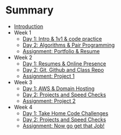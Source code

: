 # Summary

* [Introduction](home.md)
* Week 1
    * [Day 1: Intro & 1v1 & code practice](1-1.md)
    * [Day 2: Algorithms & Pair Programming](1-2.md)
    * [Assignment: Portfolio & Resume](1-3.md)
* Week 2
    * [Day 1: Resumes & Online Presence](2-1.md)
    * [Day 2: Git, Github and Class Repo](2-2.md)
    * [Assignment: Project 1](2-3.md)
* Week 3
    * [Day 1: AWS & Domain Hosting](3-1.md)
    * [Day 2: Projects and Speed Checks](3-2.md)
    * [Assignment: Project 2](3-3.md)
* Week 4
    * [Day 1: Take Home Code Challenges](4-1.md)
    * [Day 2: Projects and Speed Checks](4-2.md)
    * [Assignment: Now go get that Job!](4-3.md)


<!-- * [Day 1 - Welcome and Introduction](1.md)
* [Day 2 - Effective Resume Building](2.md)
* [Day 3 - Interview Practice Questions](3.md)
* [Day 4 - Whiteboarding Interview Practice](4.md)
* [Day 5 - Strategies for How to Find and Apply for Jobs](5.md)
* [Day 6 - How to Connect with the Tech Community](6.md)
* [Day 7 - Confidence and Continued Effort](7.md)
* [Day 8 - Technical Review - How HTTP Works, Domain Name Registration, Amazon Web Servies](8.md)
* [Day 9 - Effective Portfolio/Personal Website](9.md)
* [Day 10 - Portfolio Help](10.md) -->
